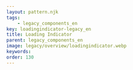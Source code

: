 ```yaml
---
layout: pattern.njk
tags: 
    - legacy_components_en
key: loadingindicator-legacy_en
title: Loading Indicator
parent: legacy_components_en
image: legacy/overview/loadingindicator.webp
keywords: 
order: 130
---
```


